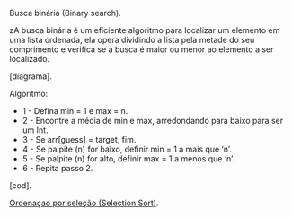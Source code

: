 Busca binária (Binary search). 

zA busca binária é um eficiente algoritmo para localizar um elemento em uma lista ordenada, ela opera dividindo a lista pela metade do seu comprimento e verifica se a busca é maior ou menor ao elemento a ser localizado.

[diagrama].

Algoritmo:

- 1 - Defina min = 1 e max = n.
- 2 - Encontre a média de min e max, arredondando para baixo para ser um Int.
- 3 - Se arr[guess] = target, fim.
- 4 - Se palpite (n) for baixo, definir min = 1 a mais que ‘n’.
- 5 - Se palpite (n) for alto, definir max = 1 a menos que ‘n’.
- 6 - Repita passo 2.

[cod].

[Ordenaçao por seleção (Selection Sort)](https://github.com/jeffersilveira/dsa-javascript/blob/main/Selection-sort/Readme.md).